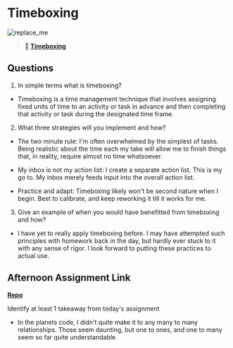 # Timeboxing

![replace_me](https://codeworks.blob.core.windows.net/public/assets/img/illustrations/placeholder.svg)
> **📖 [Timeboxing](https://codeworksacademy.com/fs-student-guide/resources/wk5/03-Timeboxing)**

## Questions

1. In simple terms what is timeboxing?

- Timeboxing is a time management technique that involves assigning fixed units of time to an activity or task in advance and then completing that activity or task during the designated time frame.

2. What three strategies will you implement and how?

- The two minute rule: I'm often overwhelmed by the simplest of tasks. Being realistic about the time each my take will allow me to finish things that, in reality, require almost no time whatsoever.

- My inbox is not my action list: I create a separate action list. This is my go to. My inbox merely feeds input into the overall action list.

- Practice and adapt: Timeboxing likely won't be second nature when I begin. Best to calibrate, and keep reworking it till it works for me.

3. Give an example of when you would have benefitted from timeboxing and how? 

- I have yet to really apply timeboxing before. I may have attempted such principles with homework back in the day, but hardly ever stuck to it with any sense of rigor. I look forward to putting these practices to actual use.

## Afternoon Assignment Link

**[Repo](https://github.com/sbyoungblood/da-planets)**

Identify at least 1 takeaway from today's assignment

- In the planets code, I didn't quite make it to any many to many relationships. Those seem daunting, but one to ones, and one to many seem so far quite understandable.